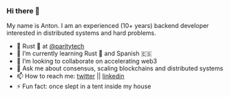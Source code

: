 ### Hi there 👋

My name is Anton. I am an experienced (10+ years) backend developer interested in distributed systems and hard problems.

- 🔭 Rust 🦀 at [@paritytech](https://github.com/paritytech)
- 🌱 I’m currently learning Rust 🦀 and Spanish 🇪🇸 
- 👯 I’m looking to collaborate on accelerating web3
- 💬 Ask me about consensus, scaling blockchains and distributed systems
- 📫 How to reach me: [twitter](https://twitter.com/_melekes) || [linkedin](https://www.linkedin.com/in/melekes/)
- ⚡ Fun fact: once slept in a tent inside my house
